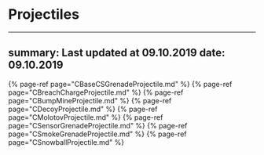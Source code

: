 # Projectiles
---
summary: Last updated at 09.10.2019
date: 09.10.2019
---


{% page-ref page="CBaseCSGrenadeProjectile.md" %}
{% page-ref page="CBreachChargeProjectile.md" %}
{% page-ref page="CBumpMineProjectile.md" %}
{% page-ref page="CDecoyProjectile.md" %}
{% page-ref page="CMolotovProjectile.md" %}
{% page-ref page="CSensorGrenadeProjectile.md" %}
{% page-ref page="CSmokeGrenadeProjectile.md" %}
{% page-ref page="CSnowballProjectile.md" %}

